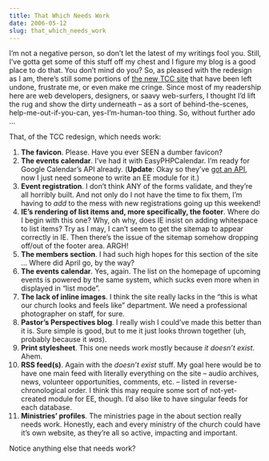 ```yaml
---
title: That Which Needs Work
date: 2006-05-12
slug: that_which_needs_work
---
```

<p>I&#8217;m not a negative person, so don&#8217;t let the latest of my writings fool you. Still, I&#8217;ve gotta get some of this stuff off my chest and I figure my blog is a good place to do that. You don&#8217;t mind do you? 
So, as pleased with the redesign as I am, there&#8217;s still some portions of <a href="http://www.thecity.org">the new TCC site</a> that have been left undone, frustrate me, or even make me cringe. Since most of my readership here are web developers, designers, or saavy web-surfers, I thought I&#8217;d lift the rug and show the dirty underneath &#8211; as a sort of behind-the-scenes, help-me-out-if-you-can, yes-I&#8217;m-human-too thing. So, without further ado &#8230;</p>

<p>That, of the TCC redesign, which needs work:</p>

<ol>
<li><strong>The favicon</strong>. Please. Have you ever SEEN a dumber favicon?</li>
<li><strong>The events calendar</strong>. I&#8217;ve had it with EasyPHPCalendar. I&#8217;m ready for Google Calendar&#8217;s API already. (<strong>Update</strong>: Okay so they&#8217;ve <a href="http://code.google.com/apis/gdata/calendar.html">got an API</a>, now I just need someone to write an EE module for it.)</li>
<li><strong>Event registration</strong>. I don&#8217;t think ANY of the forms validate, and they&#8217;re all horribly built. And not only do I not have the time to fix them, I&#8217;m having to <em>add</em> to the mess with new registrations going up this weekend!</li>
<li><strong>IE&#8217;s rendering of list items and, more specifically, the footer</strong>. Where do I begin with this one? Why, oh why, does IE insist on adding whitespace to list items? Try as I may, I can&#8217;t seem to get the sitemap to appear correctly in IE. Then there&#8217;s the issue of the sitemap somehow dropping off/out of the footer area. ARGH!</li>
<li><strong>The members section</strong>. I had such high hopes for this section of the site &#8230; Where did April go, by the way?</li>
<li><strong>The events calendar</strong>. Yes, again. The list on the homepage of upcoming events is powered by the same system, which sucks even more when in displayed in &#8220;list mode&#8221;.</li>
<li><strong>The lack of inline images</strong>. I think the site really lacks in the &#8220;this is what our church looks and feels like&#8221; department. We need a professional photographer on staff, for sure.</li>
<li><strong>Pastor&#8217;s Perspectives blog</strong>. I really wish I could&#8217;ve made this better than it is. Sure simple is good, but to me it just looks thrown together (uh, probably because it <em>was</em>).</li>
<li><strong>Print stylesheet</strong>. This one needs work mostly because <em>it doesn&#8217;t exist</em>. Ahem.</li>
<li><strong>RSS feed(s)</strong>. Again with the <em>doesn&#8217;t exist</em> stuff. My goal here would be to have one main feed with literally everything on the site &#8211; audio archives, news, volunteer opportunities, comments, etc. &#8211; listed in reverse-chronological order. I think this may require some sort of not-yet-created module for EE, though. I&#8217;d also like to have singular feeds for each database.</li>
<li><strong>Ministries&#8217; profiles</strong>. The ministries page in the about section really needs work. Honestly, each and every ministry of the church could have it&#8217;s own website, as they&#8217;re all so active, impacting and important.</li>
</ol>

<p>Notice anything else that needs work?</p>
